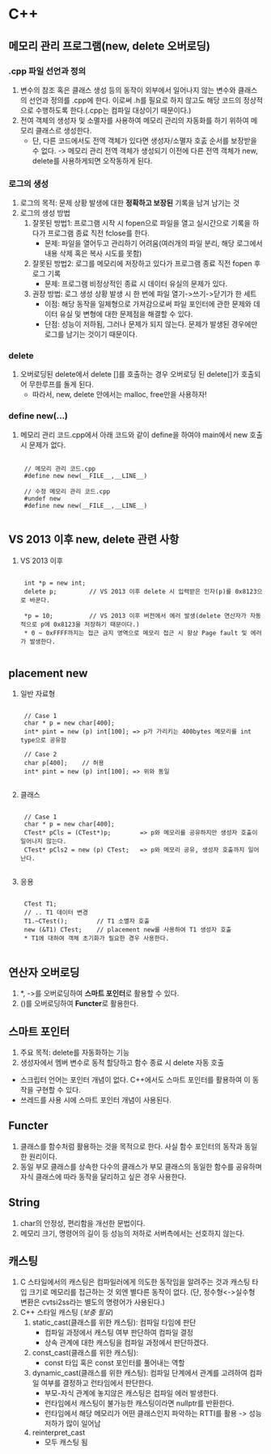 # C++
## 메모리 관리 프로그램(new, delete 오버로딩)
### .cpp 파일 선언과 정의
1. 변수의 참조 혹은 클래스 생성 등의 동작이 외부에서 일어나지 않는 변수와 클래스의 선언과 정의를 .cpp에 한다. 이로써 .h를 필요로 하지 않고도 해당 코드의 정상적으로 수행하도록 한다.(.cpp는 컴파일 대상이기 때문이다.)
2. 전여 객체의 생성자 및 소멸자를 사용하여 메모리 관리의 자동화를 하기 위하여 메모리 클래스르 생성한다.
    * 단, 다른 코드에서도 전역 객체가 있다면 생성자/소멸자 호춠 순서를 보장받을 수 없다. -> 메모리 관리 전역 객체가 생성되기 이전에 다른 전역 객체가 new, delete를 사용하게되면 오작동하게 된다.

### 로그의 생성
1. 로그의 목적: 문제 상황 발생에 대한 **정확하고 보장된** 기록을 남겨 남기는 것
2. 로그의 생성 방법
    1) 잘못된 방법1: 프로그램 시작 시 fopen으로 파일을 열고 실시간으로 기록을 하다가 프로그램 종료 직전 fclose를 한다.
        * 문제: 파일을 열어두고 관리하기 어려움(여러개의 파일 분리, 해당 로그에서 내용 삭제 혹은 복사 시도를 못함)
    2) 잘못된 방법2: 로그를 메모리에 저장하고 있다가 프로그램 종료 직전 fopen 후 로그 기록
        * 문제: 프로그램 비정상적인 종료 시 데이터 유실의 문제가 있다.
    3) 권장 방법: 로그 생성 상황 발생 시 한 번에 파일 열기->쓰기->닫기가 한 세트
        * 이점: 해당 동작을 일체형으로 가져감으로써 파일 포인터에 관한 문제와 데이터 유실 및 변형에 대한 문제점을 해결할 수 있다.
        * 단점: 성능이 저하됨, 그러나 문제가 되지 않는다. 문제가 발생된 경우에만 로그를 남기는 것이기 때문이다.

### delete
1. 오버로딩된 delete에서 delete []를 호출하는 경우 오버로딩 된 delete[]가 호출되어 무한루프를 돌게 된다.
    * 따라서, new, delete 안에서는 malloc, free만을 사용하자!

### define new(...)
1. 메모리 관리 코드.cpp에서 아래 코드와 같이 define을 하여야 main에서 new 호출 시 문제가 없다.
    <pre><code>
    // 메모리 관리 코드.cpp
    #define new new(__FILE__,__LINE__)

    // 수정 메모리 관리 코드.cpp
    #undef new
    #define new new(__FILE__,__LINE__)
    </code></pre>

## VS 2013 이후 new, delete 관련 사항 
1. VS 2013 이후
    <pre><code>
    int *p = new int;
    delete p;         // VS 2013 이후 delete 시 입력받은 인자(p)를 0x8123으로 바꾼다.

    *p = 10;          // VS 2013 이후 버전에서 에러 발생(delete 연산자가 자동적으로 p에 0x8123을 저장하기 때문이다.)
    * 0 ~ 0xFFFF까지는 접근 금지 영역으로 메모리 접근 시 항상 Page fault 및 에러가 발생한다.
    </code></pre>
  
## placement new
1. 일반 자료형
    <pre><code>
    // Case 1
    char * p = new char[400];
    int* pint = new (p) int[100]; => p가 가리키는 400bytes 메모리를 int type으로 공유함
    
    // Case 2
    char p[400];    // 허용
    int* pint = new (p) int[100]; => 위와 동일
    </code></pre>
2. 클래스
    <pre><code>
    // Case 1
    char * p = new char[400];
    CTest* pCls = (CTest*)p;        => p와 메모리를 공유하지만 생성자 호출이 일어나지 않는다.
    CTest* pCls2 = new (p) CTest;   => p와 메모리 공유, 생성자 호출까지 일어난다.
    </code></pre>
3. 응용
    <pre><code>
    CTest T1;
    // .. T1 데이터 변경
    T1.~CTest();        // T1 소멸자 호출
    new (&T1) CTest;    // placement new를 사용하여 T1 생성자 호출
    * T1에 대하여 객체 초기화가 필요한 경우 사용한다.
    </code></pre>

## 연산자 오버로딩
1. *, ->를 오버로딩하여 **스마트 포인터**로 활용할 수 있다.
2. ()를 오버로딩하여 **Functer**로 활용한다.

## 스마트 포인터
1. 주요 목적: delete를 자동화하는 기능
2. 생성자에서 멤버 변수로 동적 할당하고 함수 종료 시 delete 자동 호출
* 스크립터 언어는 포인터 개념이 없다. C++에서도 스마트 포인터를 활용하여 이 동작을 구현할 수 있다.
* 쓰레드를 사용 시에 스마트 포인터 개념이 사용된다.

## Functer
1. 클래스를 함수처럼 활용하는 것을 목적으로 한다. 사실 함수 포인터의 동작과 동일한 원리이다.
2. 동일 부모 클래스를 상속한 다수의 클래스가 부모 클래스의 동일한 함수를 공유하며 자식 클래스에 따라 동작을 달리하고 싶은 경우 사용한다.

## String
1. char의 안정성, 편리함을 개선한 문법이다.
2. 메모리 크기, 명령어의 길이 등 성능의 저하로 서버측에서는 선호하지 않는다.

## 캐스팅
1. C 스타일에서의 캐스팅은 컴파일러에게 의도한 동작임을 알려주는 것과 캐스팅 타입 크기로 메모리를 접근하는 것 외엔 별다른 동작이 없다. (단, 정수형<->실수형 변환은 cvtsi2ss라는 별도의 명령어가 사용된다.) 
2. C++ 스타일 캐스팅 (*보충 필요*)
    1) static_cast(클래스를 위한 캐스팅): 컴파일 타임에 판단
        * 컴파일 과정에서 캐스팅 여부 판단하여 컴파일 결정
        * 상속 관계에 대한 캐스팅을 컴파일 과정에서 판단하겠다.
    2) const_cast(클래스를 위한 캐스팅): 
        * const 타입 혹은 const 포인터를 풀어내는 역할
    3) dynamic_cast(클래스를 위한 캐스팅): 컴파일 단계에서 관계를 고려하여 컴파일 여부를 결정하고 런타임에서 판단한다.
        * 부모-자식 관계에 놓지않은 캐스팅은 컴파일 에러 발생한다.
        * 런타임에서 캐스팅이 불가능한 캐스팅이라면 nullptr를 반환한다.
        * 런타임에서 해당 메모리가 어떤 클래스인지 파악하는 RTTI를 활용 -> 성능 저하가 많이 일어남
    4) reinterpret_cast
        * 모두 캐스팅 됨
